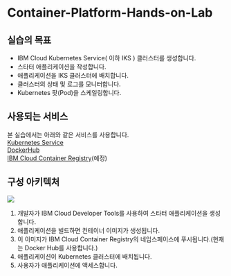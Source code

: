 # Container-Platform-Hands-on-Lab

## 실습의 목표
- IBM Cloud Kubernetes Service( 이하 IKS ) 클러스터를 생성합니다. 
- 스타터 애플리케이션을 작성합니다. 
- 애플리케이션을 IKS 클러스터에 배치합니다.
- 클러스터의 상태 및 로그를 모니터합니다.
- Kubernetes 팟(Pod)을 스케일링합니다.


## 사용되는 서비스 
본 실습에서는 아래와 같은 서비스를 사용합니다.  
[Kubernetes Service](https://cloud.ibm.com/kubernetes/catalog/cluster?CAMPAIGN_CODE)  
[DockerHub](https://hub.docker.com/)  
[IBM Cloud Container Registry](https://www.ibm.com/kr-ko/cloud/container-registry)(예정)  


## 구성 아키텍처
![](https://gblobscdn.gitbook.com/assets%2F-MDXHogCOGHdFvq3uZkw%2F-MDXHsfiuIK38O12zw2m%2F-MDXL_clCAMD3lxQPvy_%2Fimage.png?alt=media&token=13ee08ba-9b08-44e0-a77d-ff6cacd2f4c5)  

1. 개발자가 IBM Cloud Developer Tools를 사용하여 스타터 애플리케이션을 생성합니다.
2. 애플리케이션을 빌드하면 컨테이너 이미지가 생성됩니다.
3. 이 이미지가 IBM Cloud Container Registry의 네임스페이스에 푸시됩니다.(현재는 Docker Hub를 사용합니다.)
4. 애플리케이션이 Kubernetes 클러스터에 배치됩니다.
5. 사용자가 애플리케이션에 액세스합니다.
